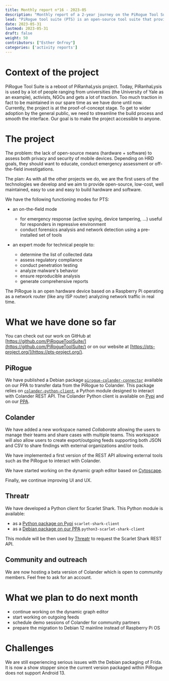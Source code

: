 ```yaml
---
title: Monthly report n⁰16 - 2023-05
description: "Monthly report of a 2-year journey on the PiRogue Tool Suite project"
lead: "PiRogue tool suite (PTS) is an open-source tool suite that provides a comprehensive mobile forensic and network traffic analysis platform."
date: 2023-05-31
lastmod: 2023-05-31
draft: false
weight: 50
contributors: ["Esther Onfroy"]
categories: ['activity reports']
---
```


# Context of the project
PiRogue Tool Suite is a reboot of PiRanhaLysis project. Today, PiRanhaLysis is used by a lot of people ranging from universities (the University of Yale as an example), activists, NGOs and gets a lot of traction. Too much traction in fact to be maintained in our spare time as we have done until now. Currently, the project is at the proof-of-concept stage. To get to wider adoption by the general public, we need to streamline the build process and smooth the interface. Our goal is to make the project accessible to anyone.

# The project
The problem: the lack of open-source means (hardware + software) to assess both privacy and security of mobile devices. Depending on HRD goals, they should want to educate, conduct emergency assessment or off-the-field investigations.

The plan: As with all the other projects we do, we are the first users of the technologies we develop and we aim to provide open-source, low-cost, well maintained, easy to use and easy to build hardware and software. 

We have the following functioning modes for PTS:

- an on-the-field mode
  - for emergency response (active spying, device tampering, ...) useful for responders in repressive environment
  - conduct forensics analysis and network detection using a pre-installed set of tools

- an expert mode for technical people to:
  - determine the list of collected data
  - assess regulatory compliance
  - conduct penetration testing 
  - analyze malware's behavior
  - ensure reproducible analysis
  - generate comprehensive reports

The PiRogue is an open hardware device based on a Raspberry Pi operating as a network router (like any ISP router) analyzing network traffic in real time. 

# What we have done so far
You can check out our work on GitHub at [https://github.com/PiRogueToolSuite/](https://github.com/PiRogueToolSuite/) or on our website at [https://pts-project.org/](https://pts-project.org/). 

## PiRogue
We have published a Debian package [`pirogue-colander-connector`](https://github.com/PiRogueToolSuite/pirogue-colander-connector) available on our PPA to transfer data from the PiRogue to Colander. This package relies on [`colander-python-client`](https://github.com/PiRogueToolSuite/colander-python-client), a Python module designed to interact with Colander REST API. The Colander Python client is available on [Pypi](https://pypi.org/project/colander-client/) and on our [PPA](https://pts-project.org/ppa/).

## Colander
We have added a new workspace named *Collaborate* allowing the users to manage their teams and share cases with multiple teams. This workspace will also allow users to create export/outgoing feeds supporting both JSON and CSV to share findings with external organizations and/or tools. 

We have implemented a first version of the REST API allowing external tools such as the PiRogue to interact with Colander. 

We have started working on the dynamic graph editor based on [Cytoscape](https://cytoscape.org/).

Finally, we continue improving UI and UX.

## Threatr
We have developed a Python client for Scarlet Shark. This Python module is available:
* as a [Python package on Pypi](https://pypi.org/project/scarlet-shark-client/) `scarlet-shark-client`
* as a [Debian package on our PPA](https://pts-project.org/ppa/) `python3-scarlet-shark-client`

This module will be then used by [Threatr](https://github.com/PiRogueToolSuite/threatr) to request the Scarlet Shark REST API.

## Community and outreach
We are now hosting a beta version of Colander which is open to community members. Feel free to ask for an account.

# What we plan to do next month
* continue working on the dynamic graph editor
* start working on outgoing feeds
* schedule demo sessions of Colander for community partners
* prepare the migration to Debian 12 mainline instead of Raspberry Pi OS

# Challenges
We are still experiencing serious issues with the Debian packaging of Frida. It is now a show stopper since the current version packaged within PiRogue does not support Android 13.